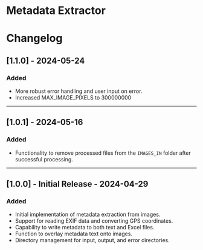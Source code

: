 # Metadata Extractor

# Changelog

## [1.1.0] - 2024-05-24
### Added
- More robust error handling and user input on error.
- Increased MAX_IMAGE_PIXELS to 300000000

---

## [1.0.1] - 2024-05-16
### Added
- Functionality to remove processed files from the `IMAGES_IN` folder after successful processing.

---

## [1.0.0] - Initial Release - 2024-04-29
### Added
- Initial implementation of metadata extraction from images.
- Support for reading EXIF data and converting GPS coordinates.
- Capability to write metadata to both text and Excel files.
- Function to overlay metadata text onto images.
- Directory management for input, output, and error directories.